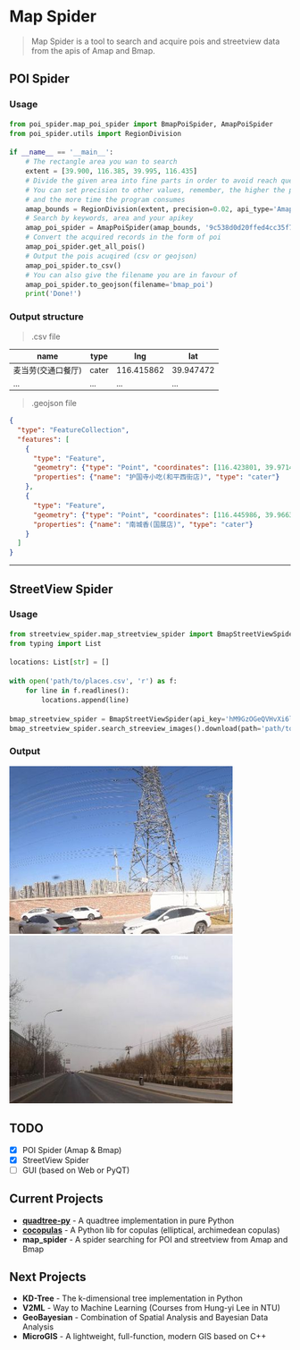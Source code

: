 # Map Spider

> Map Spider is a tool to search and acquire pois and streetview data from the apis of Amap and Bmap.

## POI Spider
### Usage
```python
from poi_spider.map_poi_spider import BmapPoiSpider, AmapPoiSpider
from poi_spider.utils import RegionDivision

if __name__ == '__main__':
    # The rectangle area you wan to search
    extent = [39.900, 116.385, 39.995, 116.435]
    # Divide the given area into fine parts in order to avoid reach query limits
    # You can set precision to other values, remember, the higher the precision is, the more data you get
    # and the more time the program consumes
    amap_bounds = RegionDivision(extent, precision=0.02, api_type='Amap').generate_bounds()
    # Search by keywords, area and your apikey
    amap_poi_spider = AmapPoiSpider(amap_bounds, '9c538d0d20ffed4cc35f78bc6c41d9fd', keywords=['快餐', '医院'])
    # Convert the acquired records in the form of poi
    amap_poi_spider.get_all_pois()
    # Output the pois acuqired (csv or geojson)
    amap_poi_spider.to_csv()
    # You can also give the filename you are in favour of
    amap_poi_spider.to_geojson(filename='bmap_poi')
    print('Done!')
```
### Output structure
> .csv file

| name | type | lng | lat |
| ---- | ---- | ---- | ---- |
| 麦当劳(交通口餐厅) | cater | 116.415862 | 39.947472 |
| ... | ... | ... | ... |

> .geojson file

```json
{
  "type": "FeatureCollection",
  "features": [
    {
      "type": "Feature",
      "geometry": {"type": "Point", "coordinates": [116.423801, 39.971425]},
      "properties": {"name": "护国寺小吃(和平西街店)", "type": "cater"}
    },
    {
      "type": "Feature",
      "geometry": {"type": "Point", "coordinates": [116.445986, 39.966328]},
      "properties": {"name": "南城香(国展店)", "type": "cater"}
    }
  ]
}
```
---
## StreetView Spider
### Usage
```python
from streetview_spider.map_streetview_spider import BmapStreetViewSpider
from typing import List

locations: List[str] = []

with open('path/to/places.csv', 'r') as f:
    for line in f.readlines():
        locations.append(line)

bmap_streetview_spider = BmapStreetViewSpider(api_key='hM9GzOGeQVHvXi6lM0iLjfd2uEidhfYm', locations=locations)
bmap_streetview_spider.search_streeview_images().download(path='path/to/street_view_imgs')
```
### Output
![](https://github.com/Vezarachan/map_spider/blob/master/examples/streetview_imgs/sv_116.35_40.04778.png)
![](https://github.com/Vezarachan/map_spider/blob/master/examples/streetview_imgs/sv_116.3_%2040.04778.png)


## TODO
- [x] POI Spider (Amap & Bmap)
- [x] StreetView Spider 
- [ ] GUI (based on Web or PyQT)

## Current Projects
- **[quadtree-py](https://github.com/Vezarachan/quadtree-py)** - A quadtree implementation in pure Python
- **[cocopulas](https://github.com/Vezarachan/cocopulas)** - A Python lib for copulas (elliptical, archimedean copulas)
- **map_spider** - A spider searching for POI and streetview from Amap and Bmap

## Next Projects
- **KD-Tree** - The k-dimensional tree implementation in Python
- **V2ML** - Way to Machine Learning (Courses from Hung-yi Lee in NTU)
- **GeoBayesian** - Combination of Spatial Analysis and Bayesian Data Analysis
- **MicroGIS** - A lightweight, full-function, modern GIS based on C++
